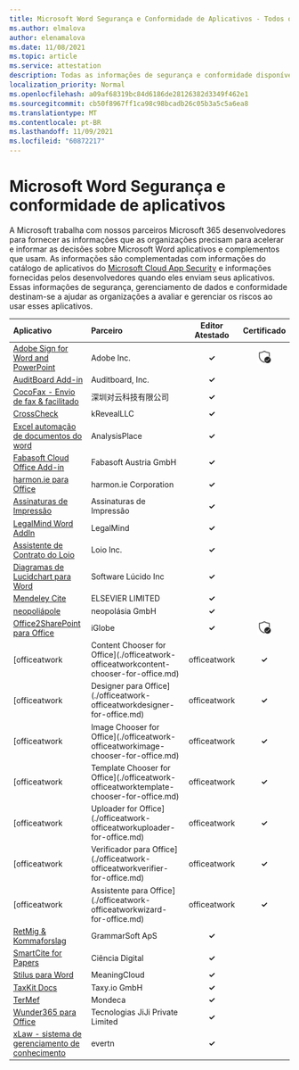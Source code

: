 ```yaml
---
title: Microsoft Word Segurança e Conformidade de Aplicativos - Todos os Aplicativos
ms.author: elmalova
author: elenamalova
ms.date: 11/08/2021
ms.topic: article
ms.service: attestation
description: Todas as informações de segurança e conformidade disponíveis para todos os Microsoft Word Apps.
localization_priority: Normal
ms.openlocfilehash: a09af68319bc84d6186de28126382d3349f462e1
ms.sourcegitcommit: cb50f8967ff1ca98c98bcadb26c05b3a5c5a6ea8
ms.translationtype: MT
ms.contentlocale: pt-BR
ms.lasthandoff: 11/09/2021
ms.locfileid: "60872217"
---
```

# <a name="microsoft-word-apps-security-and-compliance"></a>Microsoft Word Segurança e conformidade de aplicativos

A Microsoft trabalha com nossos parceiros Microsoft 365 desenvolvedores para fornecer as informações que as organizações precisam para acelerar e informar as decisões sobre Microsoft Word aplicativos e complementos que usam. As informações são complementadas com informações do catálogo de aplicativos do [Microsoft Cloud App Security](https://www.microsoft.com/en-us/enterprise-mobility-security/cloud-app-security) e informações fornecidas pelos desenvolvedores quando eles enviam seus aplicativos. Essas informações de segurança, gerenciamento de dados e conformidade destinam-se a ajudar as organizações a avaliar e gerenciar os riscos ao usar esses aplicativos.

| **Aplicativo** | **Parceiro** | **Editor Atestado** | **Certificado** |
|:--------|:------------|:----------------------:|:-------------:|
| [Adobe Sign for Word and PowerPoint](./adobe-inc-sign-for-word-and-powerpoint.md) | Adobe Inc. | **✓** | <img alt="Certified application badge" src="../media/certified-badge.png" height="25" width="25" /> |
| [AuditBoard Add-in](./auditboard-inc-add-in.md) | Auditboard, Inc. | **✓** |  |
| [CocoFax - Envio de fax &amp; facilitado](./cocofax-sending-fax-made-easy-and-secure.md) | &#28145;&#22323;&#23545;&#20113;&#31185;&#25216;&#26377;&#38480;&#20844;&#21496; | **✓** |  |
| [CrossCheck](./krevealllc-crosscheck.md) | kRevealLLC | **✓** |  |
| [Excel automação de documentos do word](./analysisplace-excel-to-word-document-automation.md) | AnalysisPlace | **✓** |  |
| [Fabasoft Cloud Office Add-in](./fabasoft-austria-gmbh-cloud-office-add-in.md) | Fabasoft Austria GmbH | **✓** |  |
| [harmon.ie para Office](./harmonie-corporation-for-office.md) | harmon.ie Corporation | **✓** |  |
| [Assinaturas de Impressão](./impression-signatures.md) | Assinaturas de Impressão | **✓** |  |
| [LegalMind Word AddIn](./legalmind-word-addin.md) | LegalMind | **✓** |  |
| [Assistente de Contrato do Loio](./loio-inc-contract-assistant.md) | Loio Inc. | **✓** |  |
| [Diagramas de Lucidchart para Word](./lucid-software-inc-lucidchart-diagrams-for-word.md) | Software Lúcido Inc | **✓** |  |
| [Mendeley Cite](./elsevier-limited-mendeley-cite.md) | ELSEVIER LIMITED | **✓** |  |
| [neopoliápole](./neopolis-gmbh.md) | neopolásia GmbH | **✓** |  |
| [Office2SharePoint para Office](./iglobe-office2sharepoint-for-office.md) | iGlobe | **✓** | <img alt="Certified application badge" src="../media/certified-badge.png" height="25" width="25" /> |
| [officeatwork | Content Chooser for Office](./officeatwork-officeatworkcontent-chooser-for-office.md) | officeatwork | **✓** | <img alt="Certified application badge" src="../media/certified-badge.png" height="25" width="25" /> |
| [officeatwork | Designer para Office](./officeatwork-officeatworkdesigner-for-office.md) | officeatwork | **✓** |  |
| [officeatwork | Image Chooser for Office](./officeatwork-officeatworkimage-chooser-for-office.md) | officeatwork | **✓** |  |
| [officeatwork | Template Chooser for Office](./officeatwork-officeatworktemplate-chooser-for-office.md) | officeatwork | **✓** |  |
| [officeatwork | Uploader for Office](./officeatwork-officeatworkuploader-for-office.md) | officeatwork | **✓** |  |
| [officeatwork | Verificador para Office](./officeatwork-officeatworkverifier-for-office.md) | officeatwork | **✓** |  |
| [officeatwork | Assistente para Office](./officeatwork-officeatworkwizard-for-office.md) | officeatwork | **✓** |  |
| [RetMig &amp; Kommaforslag](./grammarsoft-aps-retmig-and-kommaforslag.md) | GrammarSoft ApS | **✓** |  |
| [SmartCite for Papers](./digital-science-smartcite-for-papers.md) | Ciência Digital | **✓** |  |
| [Stilus para Word](./meaningcloud-stilus-for-word.md) | MeaningCloud | **✓** |  |
| [TaxKit Docs](./taxyio-gmbh-taxkit-docs.md) | Taxy.io GmbH | **✓** |  |
| [TerMef](./mondeca-termef.md) | Mondeca | **✓** |  |
| [Wunder365 para Office](./jiji-technologies-private-limited-wunder365-for-office.md) | Tecnologias JiJi Private Limited | **✓** |  |
| [xLaw - sistema de gerenciamento de conhecimento](./evertn-xlaw-knowledge-management-system.md) | evertn | **✓** |  |
